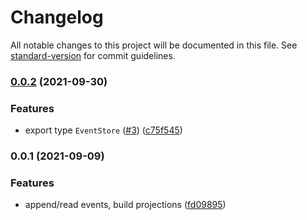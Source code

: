 # Changelog

All notable changes to this project will be documented in this file. See [standard-version](https://github.com/conventional-changelog/standard-version) for commit guidelines.

### [0.0.2](https://github.com/PDMLab/mongo-eventstore/compare/v0.0.1...v0.0.2) (2021-09-30)


### Features

* export type `EventStore` ([#3](https://github.com/PDMLab/mongo-eventstore/issues/3)) ([c75f545](https://github.com/PDMLab/mongo-eventstore/commit/c75f54581bc9c9793bc26f7423820e25017fb85f))

### 0.0.1 (2021-09-09)


### Features

* append/read events, build projections ([fd09895](https://github.com/PDMLab/mongo-eventstore/commit/fd09895517af1fe0fb5510375bbfbf7995dc8f2f))
